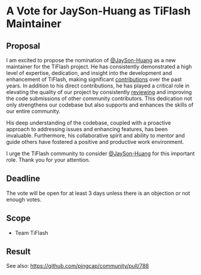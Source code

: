 # A Vote for JaySon-Huang as TiFlash Maintainer

## Proposal

I am excited to propose the nomination of [@JaySon-Huang](https://github.com/pingcap/JaySon-Huang) as a new maintainer for the TiFlash project. He has consistently demonstrated a high level of expertise, dedication, and insight into the development and enhancement of TiFlash, making significant [contributions](https://github.com/pingcap/tiflash/commits?author=JaySon-Huang) over the past years. In addition to his direct contributions, he has played a critical role in elevating the quality of our project by consistently [reviewing](https://github.com/pingcap/tiflash/pulls?q=is%3Apr+reviewed-by%3AJaySon-Huang) and improving the code submissions of other community contributors. This dedication not only strengthens our codebase but also supports and enhances the skills of our entire community.

His deep understanding of the codebase, coupled with a proactive approach to addressing issues and enhancing features, has been invaluable. Furthermore, his collaborative spirit and ability to mentor and guide others have fostered a positive and productive work environment.

I urge the TiFlash community to consider [@JaySon-Huang](https://github.com/JaySon-Huang) for this important role. Thank you for your attention.

## Deadline

The vote will be open for at least 3 days unless there is an objection or not enough votes.

## Scope

* Team TiFlash

## Result

See also: https://github.com/pingcap/community/pull/788
